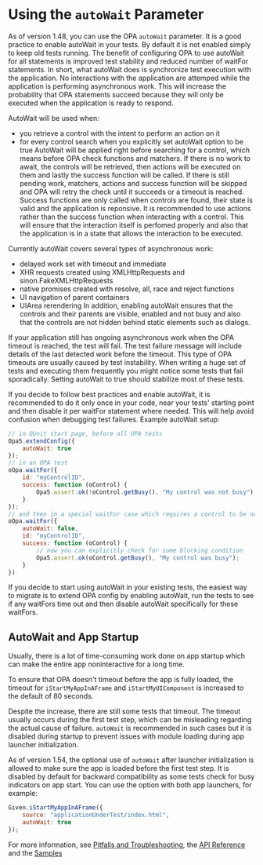 # Using the `autoWait` Parameter
As of version 1.48, you can use the OPA `autoWait` parameter. It is a good practice to enable autoWait in your tests. By default it is not enabled simply to keep old tests running.
The benefit of configuring OPA to use autoWait for all statements is improved test stability and reduced number of waitFor statements.
In short, what autoWait does is synchronize test execution with the application. No interactions with the application are attemped while the application is performing
asynchronous work. This will increase the probability that OPA statements succeed because they will only be executed when the application is ready to respond.

AutoWait will be used when:
- you retrieve a control with the intent to perform an action on it
- for every control search when you explicitly set autoWait option to be true
AutoWait will be applied right before searching for a control, which means before OPA check functions and matchers. If there is no work to await, the controls will be
retrieved, then actions will be executed on them and lastly the success function will be called. If there is still pending work, matchers, actions and success
function will be skipped and OPA will retry the check until it succeeds or a timeout is reached. Success functions are only called when controls are found, their state
is valid and the application is reponsive. It is recommended to use actions rather than the success function when interacting with a control. This will ensure that the
interaction itself is perfomed properly and also that the application is in a state that allows the interaction to be executed.

Currently autoWait covers several types of asynchronous work:
- delayed work set with timeout and immediate
- XHR requests created using XMLHttpRequests and sinon.FakeXMLHttpRequests
- native promises created with resolve, all, race and reject functions
- UI navigation of parent containers
- UIArea rerendering
In addition, enabling autoWait ensures that the controls and their parents are visible, enabled and not busy and also that the controls are not hidden behind static
elements such as dialogs.

If your application still has ongoing asynchronous work when the OPA timeout is reached, the test will fail. The test failure message will include details of the last
detected work before the timeout. This type of OPA timeouts are usually caused by test instability. When writing a huge set of tests and executing them frequently you
might notice some tests that fail sporadically. Setting autoWait to true should stabilize most of these tests.

If you decide to follow best practices and enable autoWait, it is recommended to do it only once in your code, near your tests' starting point and then disable it per
waitFor statement where needed. This will help avoid confusion when debugging test failures. Example autoWait setup:

```javascript
// in QUnit start page, before all OPA tests
Opa5.extendConfig({
    autoWait: true
});
// in an OPA test
oOpa.waitFor({
    id: "myControlID",
    success: function (oControl) {
        Opa5.assert.ok(!oControl.getBusy(), "My control was not busy");
    }
});
// and then in a special waitFor case which requires a control to be non-interactable
oOpa.waitFor({
    autoWait: false,
    id: "myControlID",
    success: function (oControl) {
        // now you can explicitly check for some blocking condition
        Opa5.assert.ok(oControl.getBusy(), "My control was busy");
    }
})
```

If you decide to start using autoWait in your existing tests, the easiest way to migrate is to extend OPA config by enabling autoWait, run the tests to see if any
waitFors time out and then disable autoWait specifically for these waitFors.

## AutoWait and App Startup
Usually, there is a lot of time-consuming work done on app startup which can make the entire app
noninteractive for a long time.

To ensure that OPA doesn't timeout before the app is fully loaded, the timeout for
`iStartMyAppInAFrame` and `iStartMyUIComponent` is increased to the default of 80 seconds.

Despite the increase, there are still some tests that timeout. The timeout usually occurs during the
first test step, which can be misleading regarding the actual cause of failure. `autoWait` is
recommended in such cases but it is disabled during startup to prevent issues with module loading
during app launcher initialization.

As of version 1.54, the optional use of `autoWait` after launcher initialization is allowed to make
sure the app is loaded before the first test step. It is disabled by default for backward
compatibility as some tests check for busy indicators on app start. You can use the option with both
app launchers, for example:

```javascript
Given.iStartMyAppInAFrame({
    source: "applicationUnderTest/index.html",
    autoWait: true
});
```

For more information, see
[Pitfalls and Troubleshooting](https://github.com/SAP/openui5/blob/master/docs/opa/Subchapters/Troubleshooting.md),
the [API Reference](https://openui5nightly.hana.ondemand.com/#/api/sap.ui.test.Opa5)
and the [Samples](https://openui5nightly.hana.ondemand.com/#/entity/sap.ui.test.Opa5)